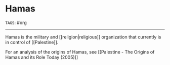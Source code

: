 # Hamas 
`TAGS`: #org 

---
Hamas is the military and [[religion|religious]] organization that currently is in control of [[Palestine]].

For an analysis of the origins of Hamas, see [[Palestine - The Origins of Hamas and its Role Today (2005)]]